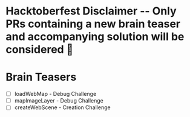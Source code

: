 # Hacktoberfest Disclaimer -- Only PRs containing a new brain teaser and accompanying solution will be considered 🙂

# Brain Teasers

- [ ] loadWebMap - Debug Challenge
- [ ] mapImageLayer - Debug Challenge
- [ ] createWebScene - Creation Challenge
